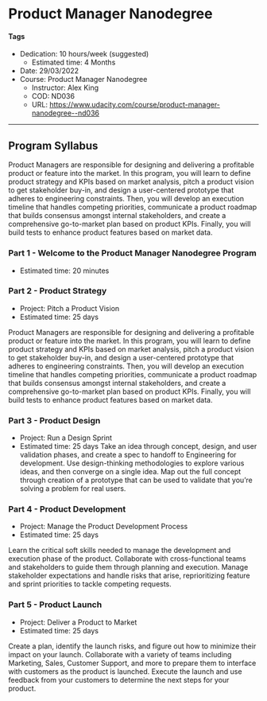 # Product Manager Nanodegree

#### Tags

* Dedication: 10 hours/week (suggested)
  * Estimated time: 4 Months
* Date: 29/03/2022
* Course: Product Manager Nanodegree
    * Instructor: Alex King
    * COD: ND036
    * URL: https://www.udacity.com/course/product-manager-nanodegree--nd036

***

## Program Syllabus

Product Managers are responsible for designing and delivering a profitable product or feature into the market. In this program, you will learn to define product strategy and KPIs based on market analysis, pitch a product vision to get stakeholder buy-in, and design a user-centered prototype that adheres to engineering constraints. Then, you will develop an execution timeline that handles competing priorities, communicate a product roadmap that builds consensus amongst internal stakeholders, and create a comprehensive go-to-market plan based on product KPIs. Finally, you will build tests to enhance product features based on market data.

### Part 1 - Welcome to the Product Manager Nanodegree Program
* Estimated time: 20 minutes

### Part 2 - Product Strategy
* Project: Pitch a Product Vision
* Estimated time: 25 days

Product Managers are responsible for designing and delivering a profitable product or feature into the market. In this program, you will learn to define product strategy and KPIs based on market analysis, pitch a product vision to get stakeholder buy-in, and design a user-centered prototype that adheres to engineering constraints. Then, you will develop an execution timeline that handles competing priorities, communicate a product roadmap that builds consensus amongst internal stakeholders, and create a comprehensive go-to-market plan based on product KPIs. Finally, you will build tests to enhance product features based on market data.

### Part 3 - Product Design
* Project: Run a Design Sprint
* Estimated time: 25 days
Take an idea through concept, design, and user validation phases, and create a spec to handoff to Engineering for development. Use design-thinking methodologies to explore various ideas, and then converge on a single idea. Map out the full concept through creation of a prototype that can be used to validate that you’re solving a problem for real users.

### Part 4 - Product Development
* Project: Manage the Product Development Process
* Estimated time: 25 days

Learn the critical soft skills needed to manage the development and execution phase of the product. Collaborate with cross-functional teams and stakeholders to guide them through planning and execution. Manage stakeholder expectations and handle risks that arise, reprioritizing feature and sprint priorities to tackle competing requests.

### Part 5 - Product Launch
* Project: Deliver a Product to Market
* Estimated time: 25 days

Create a plan, identify the launch risks, and figure out how to minimize their impact on your launch. Collaborate with a variety of teams including Marketing, Sales, Customer Support, and more to prepare them to interface with customers as the product is launched. Execute the launch and use feedback from your customers to determine the next steps for your product.
